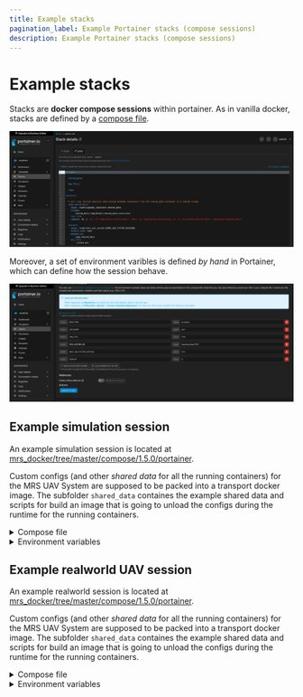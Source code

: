 ```yaml
---
title: Example stacks
pagination_label: Example Portainer stacks (compose sessions)
description: Example Portainer stacks (compose sessions)
---
```


# Example stacks

Stacks are **docker compose sessions** within portainer.
As in vanilla docker, stacks are defined by a [compose file](/docs/prerequisities/docker/compose-sessions).

![](./fig/stack.png)

Moreover, a set of environment varibles is defined _by hand_ in Portainer, which can define how the session behave.

![](./fig/environment_variables.png)

## Example simulation session

An example simulation session is located at [mrs_docker/tree/master/compose/1.5.0/portainer](https://github.com/ctu-mrs/mrs_docker/tree/master/compose/1.5.0/portainer).

Custom configs (and other _shared data_ for all the running containers) for the MRS UAV System are supposed to be packed into a transport docker image.
The subfolder `shared_data` containes the example shared data and scripts for build an image that is going to unload the configs during the runtime for the running containers.

<details>
<summary>Compose file</summary>

```yaml
volumes:

  shared_data:

  bag_files:

  logs:

services:

  # will copy session-specific data shared between containers from the shared_data container to a shared volume
  copy_shared_data:
    image: ctumrs/gazebo_simulator:shared_data
    volumes:
      - shared_data:/tmp/docker/shared_data:consistent
    tty: true
    command: sh -c "rm -rvf /tmp/docker/shared_data/*; mkdir -pv /tmp/docker/shared_data; cp -rv /etc/docker/shared_data/* /tmp/docker/shared_data/"

  roscore:
    image: ctumrs/mrs_uav_system:${MRS_UAV_SYSTEM_VERSION}
    network_mode: host
    depends_on:
      - copy_shared_data
    env_file:
      - ./stack.env
    tty: true
    command: roscore

  gazebo_simulator:
    depends_on:
      - roscore
    image: ctumrs/mrs_uav_system:${MRS_UAV_SYSTEM_VERSION}
    network_mode: host
    volumes:
      - shared_data:/etc/docker/shared_data:consistent
        # mount the folders below to enable passing GUI to the host
      - /dev/dri:/dev/dri
      - /tmp/.X11-unix:/tmp/.X11-unix
    env_file:
      - ./stack.env
    environment:
        DISPLAY: $DISPLAY
    tty: true
    command: bash -c "waitForRos && roslaunch mrs_uav_gazebo_simulation simulation.launch world_name:=grass_plane gui:=true"

  spawn:
    image: ctumrs/mrs_uav_system:${MRS_UAV_SYSTEM_VERSION}
    depends_on:
      - roscore
    network_mode: host
    volumes:
      - shared_data:/etc/docker/shared_data:consistent
    env_file:
      - ./stack.env
    tty: true
    command: bash -c 'waitForGazebo; rosservice call /mrs_drone_spawner/spawn "1 --$$UAV_TYPE --enable-rangefinder"'

  hw_api:
    image: ctumrs/mrs_uav_system:${MRS_UAV_SYSTEM_VERSION}
    depends_on:
      - roscore
    network_mode: host
    volumes:
      - shared_data:/etc/docker/shared_data:consistent
    env_file:
      - ./stack.env
    tty: true
    command: bash -c "waitForTime && roslaunch mrs_uav_px4_api api.launch"

  uav_core:
    image: ctumrs/mrs_uav_system:${MRS_UAV_SYSTEM_VERSION}
    depends_on:
      - roscore
    network_mode: host
    volumes:
      - shared_data:/etc/docker/shared_data:consistent
    env_file:
      - ./stack.env
    tty: true
    command: bash -c "waitForHw && roslaunch mrs_uav_core core.launch platform_config:=`rospack find mrs_uav_gazebo_simulation`/config/mrs_uav_system/$$UAV_TYPE.yaml custom_config:=/etc/docker/shared_data/custom_config.yaml world_config:=/etc/docker/shared_data/world_config.yaml network_config:=/etc/docker/shared_data/network_config.yaml"

  automatic_start:
    image: ctumrs/mrs_uav_system:${MRS_UAV_SYSTEM_VERSION}
    depends_on:
      - roscore
    network_mode: host
    volumes:
      - shared_data:/etc/docker/shared_data:consistent
    env_file:
      - ./stack.env
    tty: true
    command: bash -c "waitForHw && roslaunch mrs_uav_autostart automatic_start.launch custom_config:=/etc/docker/shared_data/automatic_start.yaml"

  # starts `rosbag record`
  rosbag:
    image: ctumrs/mrs_uav_system:${MRS_UAV_SYSTEM_VERSION}
    depends_on:
      - roscore
    network_mode: host
    volumes:
      - bag_files:/etc/docker/bag_files:consistent
      - shared_data:/etc/docker/shared_data:consistent
    env_file:
      - ./stack.env
    tty: true
    command: bash -c "waitForTime && /etc/docker/shared_data/record.sh"

  takeoff:
    image: ctumrs/mrs_uav_system:${MRS_UAV_SYSTEM_VERSION}
    depends_on:
      - roscore
    network_mode: host
    volumes:
      - shared_data:/etc/docker/shared_data:consistent
    env_file:
      - ./stack.env
    tty: true
    command: bash -c "waitForControl && rosservice call /uav1/hw_api/arming 1 && sleep 1 && rosservice call /uav1/hw_api/offboard"

  rviz:
    image: ctumrs/mrs_uav_system:${MRS_UAV_SYSTEM_VERSION}
    depends_on:
      - roscore
    network_mode: host
    volumes:
      - shared_data:/etc/docker/shared_data:consistent
        # mount the folders below to enable passing GUI to the host
      - /dev/dri:/dev/dri
    env_file:
      - ./stack.env
    environment:
        DISPLAY: $DISPLAY
    tty: true
    command: bash -c "waitForHw && roslaunch mrs_uav_core rviz.launch"

  rviz_interface:
    image: ctumrs/mrs_uav_system:${MRS_UAV_SYSTEM_VERSION}
    depends_on:
      - roscore
    network_mode: host
    volumes:
      - shared_data:/etc/docker/shared_data:consistent
        # mount the folders below to enable passing GUI to the host
      - /dev/dri:/dev/dri
    env_file:
      - ./stack.env
    environment:
        DISPLAY: $DISPLAY
    tty: true
    command: bash -c "waitForHw && roslaunch mrs_rviz_plugins rviz_interface.launch"

  dogtail:
    image: klaxalk/dogtail:latest
    volumes:
      - /var/run/docker.sock:/var/run/docker.sock
      - logs:/etc/logs:consistent

  # this container can be used to access a terminal with ROS inside the compose session
  terminal:
    image: ctumrs/mrs_uav_system:${MRS_UAV_SYSTEM_VERSION}
    network_mode: host
    env_file:
      - ./stack.env
    entrypoint: ["/bin/bash", "-c"]
    volumes:
      - shared_data:/etc/docker/shared_data:consistent
      - bag_files:/etc/docker/bag_files:consistent
      - /dev/:/dev/
      - /tmp/.X11-unix:/tmp/.X11-unix
    command:
      - bash --rcfile /opt/ros/noetic/setup.bash
    privileged: true
    stdin_open: true
    tty: true
```

</details>

<details>
<summary>Environment variables</summary>

```bash
RUN_TYPE=simulation
UAV_NAME=uav1
UAV_TYPE=x500
ROS_MASTER_URI=http://localhost:11311
MRS_UAV_SYSTEM_VERSION=1.5.0
DISPLAY=:0
```

</details>

## Example realworld UAV session

An example realworld session is located at [mrs_docker/tree/master/compose/1.5.0/portainer](https://github.com/ctu-mrs/mrs_docker/tree/master/compose/1.5.0/portainer).

Custom configs (and other _shared data_ for all the running containers) for the MRS UAV System are supposed to be packed into a transport docker image.
The subfolder `shared_data` containes the example shared data and scripts for build an image that is going to unload the configs during the runtime for the running containers.

<details>
<summary>Compose file</summary>

```yaml
volumes:

  shared_data:

  bag_files:

  logs:

services:

  # will copy session-specific data shared between containers from the shared_data container to a shared volume
  copy_shared_data:
    image: shared_data_gnss
    volumes:
      - shared_data:/tmp/docker/shared_data:consistent
    tty: true
    command: sh -c "rm -rvf /tmp/docker/shared_data/*; mkdir -pv /tmp/docker/shared_data; cp -rv /etc/docker/shared_data/* /tmp/docker/shared_data/"

  # starts roscore
  # this is the first container in the ROS pipeline
  roscore:
    image: ctumrs/mrs_uav_system:${MRS_UAV_SYSTEM_VERSION}
    network_mode: host
    depends_on:
      - copy_shared_data
    env_file:
      - ./stack.env
    tty: true
    command: roscore

  # after roscore is started
  # -> set a parameter that tells the system that simulation time is NOT used
  # this container then stops
  rostime:
    image: ctumrs/mrs_uav_system:${MRS_UAV_SYSTEM_VERSION}
    network_mode: host
    depends_on:
      - roscore
    env_file:
      - ./stack.env
    tty: true
    command: bash -c "waitForRos && rosparam set use_sim_time false"

  # starts the HW API for connecting the MRS UAV System to PX4
  hw_api:
    image: ctumrs/mrs_uav_system:${MRS_UAV_SYSTEM_VERSION}
    depends_on:
      - rostime
    network_mode: host
    volumes:
      - shared_data:/etc/docker/shared_data:consistent
      - /dev/:/dev/
    privileged: true
    env_file:
      - ./stack.env
    tty: true
    command: bash -c "waitForTime && roslaunch mrs_uav_px4_api api.launch"

  # starts the MRS UAV System's core
  uav_core:
    image: ctumrs/mrs_uav_system:${MRS_UAV_SYSTEM_VERSION}
    depends_on:
      - rostime
    network_mode: host
    volumes:
      - shared_data:/etc/docker/shared_data:consistent
    env_file:
      - ./stack.env
    tty: true
    command: bash -c "waitForHw && roslaunch mrs_uav_core core.launch platform_config:=`rospack find mrs_uav_deployment`/config/mrs_uav_system/${UAV_TYPE}.yaml custom_config:=/etc/docker/shared_data/custom_config.yaml world_config:=/etc/docker/shared_data/world_local.yaml network_config:=/etc/docker/shared_data/network_config.yaml"

  # starts the node that handles automatic initialization of the system and takeoff
  automatic_start:
    image: ctumrs/mrs_uav_system:${MRS_UAV_SYSTEM_VERSION}
    depends_on:
      - rostime
    network_mode: host
    volumes:
      - shared_data:/etc/docker/shared_data:consistent
    env_file:
      - ./stack.env
    tty: true
    command: bash -c "waitForHw && roslaunch mrs_uav_autostart automatic_start.launch"

  # starts `rosbag record`
  rosbag:
    image: ctumrs/mrs_uav_system:${MRS_UAV_SYSTEM_VERSION}
    depends_on:
      - rostime
    network_mode: host
    volumes:
      - bag_files:/etc/docker/bag_files:consistent
      - shared_data:/etc/docker/shared_data:consistent
    env_file:
      - ./stack.env
    tty: true
    command: bash -c "waitForTime && /etc/docker/shared_data/record.sh"

  rosbridge:
    image: ctumrs/mrs_uav_system:${MRS_UAV_SYSTEM_VERSION}
    network_mode: host
    env_file:
      - ./stack.env
    tty: true
    command: bash -c "waitForRos && roslaunch rosbridge_server rosbridge_websocket.launch"

  dogtail:
    image: klaxalk/dogtail:latest
    volumes:
      - /var/run/docker.sock:/var/run/docker.sock
      - logs:/etc/logs:consistent

  # this container can be used to access a terminal with ROS inside the compose session
  terminal:
    image: ctumrs/mrs_uav_system:${MRS_UAV_SYSTEM_VERSION}
    network_mode: host
    depends_on:
      - rostime
    env_file:
      - ./stack.env
    entrypoint: ["/bin/bash", "-c"]
    volumes:
      - bag_files:/etc/docker/bag_files:consistent
      - shared_data:/etc/docker/shared_data:consistent
      - /dev/:/dev/
    command:
      - bash --rcfile /opt/ros/noetic/setup.bash
    privileged: true
    stdin_open: true
    tty: true
```

</details>

<details>
<summary>Environment variables</summary>

```bash
RUN_TYPE=realworld
UAV_NAME=uav80
UAV_TYPE=x500
ROS_MASTER_URI=http://localhost:11311
UAV_MASS=2.0
MRS_UAV_SYSTEM_VERSION=1.5.0
```

</details>

